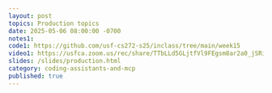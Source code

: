 ```yaml
---
layout: post
topics: Production topics
date: 2025-05-06 08:00:00 -0700
notes1: 
code1: https://github.com/usf-cs272-s25/inclass/tree/main/week15
video1: https://usfca.zoom.us/rec/share/TTbLLd5GLjtfVl9FEgsm8ar2a0_jSRiqC_2dakKVlZmFNNpVBegT0NctggFDFvso.JdyvYCh4aeX0275L
slides: /slides/production.html
category: coding-assistants-and-mcp
published: true
---
```

